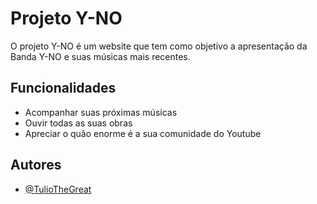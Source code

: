 
# Projeto Y-NO

O projeto Y-NO é um website que tem como objetivo a apresentação da Banda Y-NO e suas músicas mais recentes.


## Funcionalidades

* Acompanhar suas próximas músicas
* Ouvir todas as suas obras
* Apreciar o quão enorme é a sua comunidade do Youtube
## Autores

- [@TulioTheGreat](https://github.com/TulioTheGreat)

